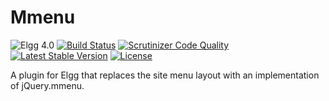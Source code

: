 Mmenu
==============

![Elgg 4.0](https://img.shields.io/badge/Elgg-4.0-green.svg)
[![Build Status](https://scrutinizer-ci.com/g/ColdTrick/mmenu/badges/build.png?b=master)](https://scrutinizer-ci.com/g/ColdTrick/mmenu/build-status/master)
[![Scrutinizer Code Quality](https://scrutinizer-ci.com/g/ColdTrick/mmenu/badges/quality-score.png?b=master)](https://scrutinizer-ci.com/g/ColdTrick/mmenu/?branch=master)
[![Latest Stable Version](https://poser.pugx.org/coldtrick/mmenu/v/stable.svg)](https://packagist.org/packages/coldtrick/mmenu)
[![License](https://poser.pugx.org/coldtrick/mmenu/license.svg)](https://packagist.org/packages/coldtrick/mmenu)

A plugin for Elgg that replaces the site menu layout with an implementation of jQuery.mmenu.

